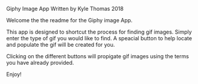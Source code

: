 Giphy Image App
Written by Kyle Thomas 2018

Welcome the the readme for the Giphy image App.  

This app is designed to shortcut the process for finding gif images.  Simply enter the
type of gif you would like to find.  A speacial button to help locate and populate the 
gif will be created for you.

Clicking on the different buttons will propigate gif images using the terms you have
already provided.

Enjoy!